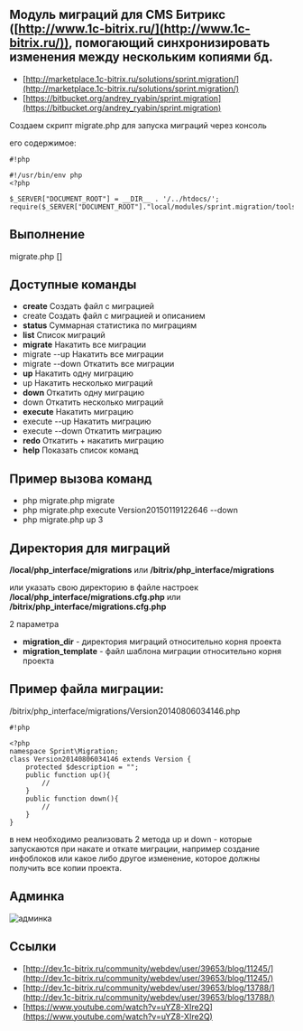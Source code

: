 Модуль миграций для CMS Битрикс ([http://www.1c-bitrix.ru/](http://www.1c-bitrix.ru/)), помогающий синхронизировать изменения между нескольким копиями бд. 
--------------------------------------------------------------------------------------------------------
* [http://marketplace.1c-bitrix.ru/solutions/sprint.migration/](http://marketplace.1c-bitrix.ru/solutions/sprint.migration/)
* [https://bitbucket.org/andrey_ryabin/sprint.migration](https://bitbucket.org/andrey_ryabin/sprint.migration)

Создаем скрипт migrate.php для запуска миграций через консоль

его содержимое:


```
#!php

#!/usr/bin/env php
<?php

$_SERVER["DOCUMENT_ROOT"] = __DIR__ . '/../htdocs/';
require($_SERVER["DOCUMENT_ROOT"]."local/modules/sprint.migration/tools/migrate.php");

```

Выполнение
-------------------------
  migrate.php <command> [<args>]

Доступные команды
-------------------------
* **create**                        Создать файл с миграцией
* create <description>              Создать файл с миграцией и описанием
* **status**                        Суммарная статистика по миграциям
* **list**                          Список миграций
* **migrate**                       Накатить  все миграции
* migrate --up                      Накатить  все миграции
* migrate --down                    Откатить  все миграции
* **up**                            Накатить  одну миграцию
* up <limit>                        Накатить  несколько миграций
* **down**                          Откатить  одну миграцию
* down <limit>                      Откатить  несколько миграций
* **execute** <version>             Накатить миграцию
* execute <version> --up            Накатить миграцию
* execute <version> --down          Откатить миграцию
* **redo** <version>                Откатить + накатить миграцию
* **help**                          Показать список команд

Пример вызова команд
-------------------------
* php migrate.php migrate
* php migrate.php execute Version20150119122646 --down
* php migrate.php up 3


Директория для миграций
-------------------------
**/local/php_interface/migrations**
или
**/bitrix/php_interface/migrations**

или указать свою директорию в файле настроек
**/local/php_interface/migrations.cfg.php**
или
**/bitrix/php_interface/migrations.cfg.php**

2 параметра 
* **migration_dir** - директория миграций относительно корня проекта
* **migration_template** - файл шаблона миграции относительно корня проекта

Пример файла миграции:
-------------------------
/bitrix/php_interface/migrations/Version20140806034146.php

```
#!php

<?php
namespace Sprint\Migration;
class Version20140806034146 extends Version {
    protected $description = "";
    public function up(){
        //
    }
    public function down(){
        //
    }
}
```

в нем необходимо реализовать 2 метода up и down - которые запускаются при накате и откате миграции,
например создание инфоблоков или какое либо другое изменение, которое должны получить все копии проекта.


Админка
-------------------------
![админка](https://bitbucket.org/repo/aejkky/images/1841502107-gkrDVvOs9MQ62p.jpg)


Ссылки
-------------------------
* [http://dev.1c-bitrix.ru/community/webdev/user/39653/blog/11245/](http://dev.1c-bitrix.ru/community/webdev/user/39653/blog/11245/)
* [http://dev.1c-bitrix.ru/community/webdev/user/39653/blog/13788/](http://dev.1c-bitrix.ru/community/webdev/user/39653/blog/13788/)
* [https://www.youtube.com/watch?v=uYZ8-XIre2Q](https://www.youtube.com/watch?v=uYZ8-XIre2Q)